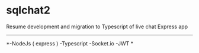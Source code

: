 # sqlchat2

Resume development and migration to Typescript of live chat Express app

---

*-NodeJs ( express )
-Typescript
-Socket.io
-JWT *
